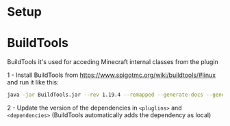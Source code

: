 # Setup

# BuildTools

BuildTools it's used for acceding Minecraft internal classes from the plugin

1 - Install BuildTools from https://www.spigotmc.org/wiki/buildtools/#linux and run it like this:

```bash
java -jar BuildTools.jar --rev 1.19.4 --remapped --generate-docs --generate-source
```

2 - Update the version of the dependencies in `<pluglins>` and `<dependencies>` (BuildTools automatically adds the
dependency as local)